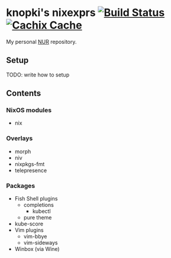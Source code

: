 # knopki's nixexprs [![Build Status](https://github.com/knopki/nixexprs/workflows/Release/badge.svg)](https://github.com/knopki/nixexprs/actions?workflow=Release) [![Cachix Cache](https://img.shields.io/badge/cachix-knopki--nixexprs-blue.svg)](https://knopki-nixexprs.cachix.org)

My personal [NUR](https://github.com/nix-community/NUR) repository.

## Setup

TODO: write how to setup

## Contents

### NixOS modules

- nix

### Overlays

- morph
- niv
- nixpkgs-fmt
- telepresence

### Packages

- Fish Shell plugins
  - completions
    - kubectl
  - pure theme
- kube-score
- Vim plugins
  - vim-bbye
  - vim-sideways
- Winbox (via Wine)
